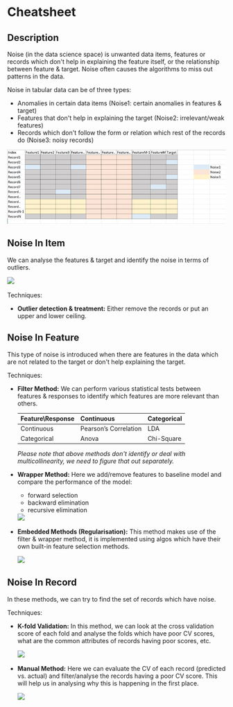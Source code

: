 # Cheatsheet

## Description

Noise (in the data science space) is unwanted data items, features or records which don't help in explaining the feature itself, or the relationship between feature & target. Noise often causes the algorithms to miss out patterns in the data.

Noise in tabular data can be of three types:

- Anomalies in certain data items (Noise1: certain anomalies in features & target)
- Features that don't help in explaining the target (Noise2: irrelevant/weak features)
- Records which don't follow the form or relation which rest of the records do (Noise3: noisy records)

![](_cheatsheet/image7.png)

## Noise In Item

We can analyse the features & target and identify the noise in terms of outliers.

<img src="image5.png" style="width:2.37473in" />

Techniques:

- **Outlier detection & treatment:** Either remove the records or put an upper and lower ceiling.

## Noise In Feature

This type of noise is introduced when there are features in the data which are not related to the target or don't help explaining the target.

Techniques:

- **Filter Method:** We can perform various statistical tests between features & responses to identify which features are more relevant than others.

  | Feature\Response | Continuous            | Categorical  |
  |------------------|-----------------------|--------------|
  | Continuous       | Pearson’s Correlation | LDA          |
  | Categorical      | Anova                 | Chi-Square   |

  *Please note that above methods don't identify or deal with multicollinearity, we need to figure that out separately.*

- **Wrapper Method:** Here we add/remove features to baseline model and compare the performance of the model:

   - forward selection
   - backward elimination
   - recursive elimination

  <img src="image6.png" style="width:4.5in" />

- **Embedded Methods (Regularisation):** This method makes use of the filter & wrapper method, it is implemented using algos which have their own built-in feature selection methods.

  <img src="image2.png" style="width:4.5in" />

## Noise In Record

In these methods, we can try to find the set of records which have noise.

Techniques:

- **K-fold Validation:** In this method, we can look at the cross validation score of each fold and analyse the folds which have poor CV scores, what are the common attributes of records having poor scores, etc.

  <img src="image3.png" style="width:4.5in" />

- **Manual Method:** Here we can evaluate the CV of each record (predicted vs. actual) and filter/analyse the records having a poor CV score. This will help us in analysing why this is happening in the first place.

  <img src="image4.png" style="width:4.5in" />
